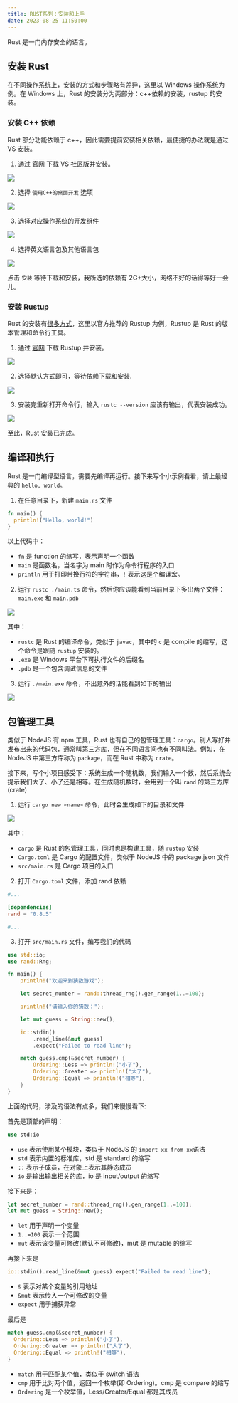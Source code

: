 ```yaml
---
title: RUST系列：安装和上手
date: 2023-08-25 11:50:00
---
```


Rust 是一门内存安全的语言。

## 安装 Rust

在不同操作系统上，安装的方式和步骤略有差异，这里以 Windows 操作系统为例。在 Windows 上，Rust 的安装分为两部分：c++依赖的安装，rustup 的安装。

### 安装 C++ 依赖

Rust 部分功能依赖于 c++，因此需要提前安装相关依赖，最便捷的办法就是通过 VS 安装。

1. 通过 [官网](https://visualstudio.microsoft.com/zh-hans/downloads/) 下载 VS 社区版并安装。

![](./image-vs-dl.png)

2. 选择 `使用C++的桌面开发` 选项

![](./image-vs-cpp.png)

3. 选择对应操作系统的开发组件

![](./image-vs-comp.png)

4. 选择英文语言包及其他语言包

![](./image-vs-lang.png)

点击 `安装` 等待下载和安装，我所选的依赖有 2G+大小，网络不好的话得等好一会儿。

### 安装 Rustup

Rust 的安装有[很多方式](https://forge.rust-lang.org/infra/other-installation-methods.html)，这里以官方推荐的 Rustup 为例，Rustup 是 Rust 的版本管理和命令行工具。

1. 通过 [官网](https://www.rust-lang.org/tools/install) 下载 Rustup 并安装。

![](./image-rustup-dl.png)

2. 选择默认方式即可，等待依赖下载和安装.

![](./image-rustup-install.png)

3. 安装完重新打开命令行，输入 `rustc --version` 应该有输出，代表安装成功。

![](./image-rustup-ver.png)

至此，Rust 安装已完成。

## 编译和执行

Rust 是一门编译型语言，需要先编译再运行。接下来写个小示例看看，请上最经典的 `hello, world`。

1. 在任意目录下，新建 `main.rs` 文件

```rust
fn main() {
  println!("Hello, world!")
}
```

以上代码中：

- `fn` 是 function 的缩写，表示声明一个函数
- `main` 是函数名，当名字为 main 时作为命令行程序的入口
- `println` 用于打印带换行符的字符串，`!` 表示这是个编译宏。

2. 运行 `rustc ./main.ts` 命令，然后你应该能看到当前目录下多出两个文件：`main.exe` 和 `main.pdb`

![](./image-rust-compile.png)

其中：

- `rustc` 是 Rust 的编译命令，类似于 `javac`，其中的 `c` 是 compile 的缩写，这个命令是跟随 `rustup` 安装的。
- `.exe` 是 Windows 平台下可执行文件的后缀名
- `.pdb` 是一个包含调试信息的文件

3. 运行 `./main.exe` 命令，不出意外的话能看到如下的输出

![](./image-rust-exec.png)

## 包管理工具

类似于 NodeJS 有 npm 工具，Rust 也有自己的包管理工具：`cargo`。别人写好并发布出来的代码包，通常叫第三方库，但在不同语言间也有不同叫法。例如，在 NodeJS 中第三方库称为 `package`，而在 Rust 中称为 `crate`。

接下来，写个小项目感受下：系统生成一个随机数，我们输入一个数，然后系统会提示我们大了、小了还是相等。在生成随机数时，会用到一个叫 `rand` 的第三方库(crate)

1. 运行 `cargo new <name>` 命令，此时会生成如下的目录和文件

![](./image-cargo-new.png)

其中：

- `cargo` 是 Rust 的包管理工具，同时也是构建工具，随 `rustup` 安装
- `Cargo.toml` 是 Cargo 的配置文件，类似于 NodeJS 中的 package.json 文件
- `src/main.rs` 是 Cargo 项目的入口

2. 打开 `Cargo.toml` 文件，添加 rand 依赖

```toml
#...

[dependencies]
rand = "0.8.5"

#...
```

3. 打开 `src/main.rs` 文件，编写我们的代码

```rust
use std::io;
use rand::Rng;

fn main() {
    println!("欢迎来到猜数游戏");

    let secret_number = rand::thread_rng().gen_range(1..=100);

    println!("请输入你的猜数：");

    let mut guess = String::new();

    io::stdin()
        .read_line(&mut guess)
        .expect("Failed to read line");

    match guess.cmp(&secret_number) {
        Ordering::Less => println!("小了"),
        Ordering::Greater => println!("大了"),
        Ordering::Equal => println!("相等"),
    }
}
```

上面的代码，涉及的语法有点多，我们来慢慢看下:

首先是顶部的声明：

```rust
use std:io
```

- `use` 表示使用某个模块，类似于 NodeJS 的 `import xx from xx`语法
- `std` 表示内置的标准库，std 是 standard 的缩写
- `::` 表示子成员，在对象上表示其静态成员
- `io` 是输出输出相关的库，io 是 input/output 的缩写

接下来是：

```rust
let secret_number = rand::thread_rng().gen_range(1..=100);
let mut guess = String::new();
```

- `let` 用于声明一个变量
- `1..=100` 表示一个范围
- `mut` 表示该变量可修改(默认不可修改)，mut 是 mutable 的缩写

再接下来是

```rust
io::stdin().read_line(&mut guess).expect("Failed to read line");
```

- `&` 表示对某个变量的引用地址
- `&mut` 表示传入一个可修改的变量
- `expect` 用于捕获异常

最后是

```rust
match guess.cmp(&secret_number) {
  Ordering::Less => println!("小了"),
  Ordering::Greater => println!("大了"),
  Ordering::Equal => println!("相等"),
}
```

- `match` 用于匹配某个值，类似于 switch 语法
- `cmp` 用于比对两个值，返回一个枚举(即 Ordering)。cmp 是 compare 的缩写
- `Ordering` 是一个枚举值，Less/Greater/Equal 都是其成员

